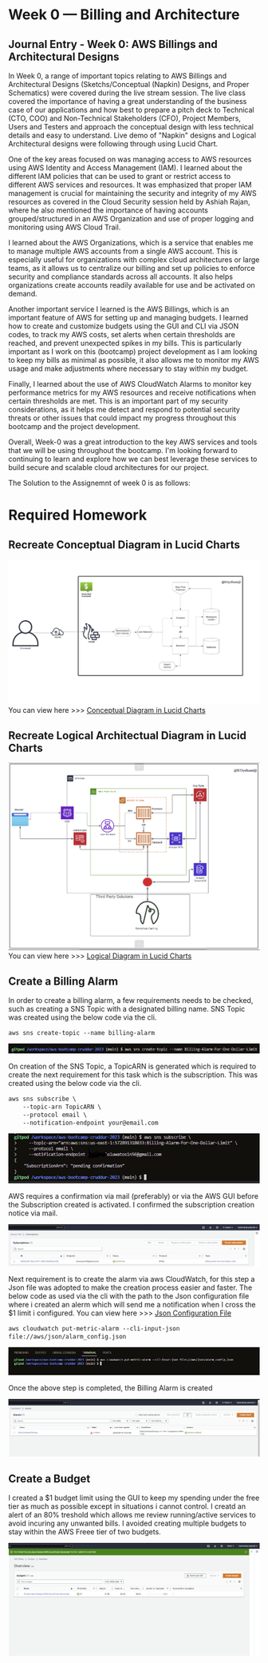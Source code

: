 # Week 0 — Billing and Architecture
## Journal Entry - Week 0: AWS Billings and Architectural Designs

In Week 0, a range of important topics relating to AWS Billings and Architectural Designs (Sketchs/Conceptual (Napkin) Designs, and Proper Schematics) were covered during the live stream session. The live class covered the importance of having a great understanding of the business case of our applications and how best to prepare a pitch deck to Technical (CTO, COO) and Non-Technical Stakeholders (CFO), Project Members, Users and Testers and approach the conceptual design with less technical details and easy to understand. Live demo of "Napkin" designs and Logical Architectural designs were following through using Lucid Chart.

One of the key areas focused on was managing access to AWS resources using AWS Identity and Access Management (IAM). I learned about the different IAM policies that can be used to grant or restrict access to different AWS services and resources. It was emphasized that proper IAM management is crucial for maintaining the security and integrity of my AWS resources as covered in the Cloud Security session held by Ashiah Rajan, where he also mentioned the importance of having accounts grouped/structured in an AWS Organization and use of proper logging and monitoring using AWS Cloud Trail.

I learned about the AWS Organizations, which is a service that enables me to manage multiple AWS accounts from a single AWS account. This is especially useful for organizations with complex cloud architectures or large teams, as it allows us to centralize our billing and set up policies to enforce security and compliance standards across all accounts. It also helps organizations create accounts readily available for use and be activated on demand.

Another important service I learned is the AWS Billings, which is an important feature of AWS for setting up and managing budgets. I learned how to create and customize budgets using the GUI and CLI via JSON codes, to track my AWS costs, set alerts when certain thresholds are reached, and prevent unexpected spikes in my bills. This is particularly important as I work on this (bootcamp) project development as I am looking to keep my bills as minimal as possible, it also allows me to monitor my AWS usage and make adjustments where necessary to stay within my budget.

Finally, I learned about the use of AWS CloudWatch Alarms to monitor key performance metrics for my AWS resources and receive notifications when certain thresholds are met. This is an important part of my security considerations, as it helps me detect and respond to potential security threats or other issues that could impact my progress throughout this bootcamp and the project development.

Overall, Week-0 was a great introduction to the key AWS services and tools that we will be using throughout the bootcamp. I'm looking forward to continuing to learn and explore how we can best leverage these services to build secure and scalable cloud architectures for our project.

The Solution to the Assignemnt of week 0 is as follows:

# Required Homework

## Recreate Conceptual Diagram in Lucid Charts

![Conceptual Diagram in Lucid Charts](assets/Week-0/Lucid%20Conceptual%20sketch.PNG)
You can view here >>> [Conceptual Diagram in Lucid Charts](https://lucid.app/lucidchart/455fe163-12c5-4d1a-aa2f-50814ada8bbc/edit?viewport_loc=-1156%2C-710%2C3288%2C1674%2C0_0&invitationId=inv_bbc21a1a-a061-43ac-a224-a9b128c733dd)

## Recreate Logical Architectual Diagram in Lucid Charts

![Logical Diagram in Lucid Charts](assets/Week-0/Lucid%20Logical%20Diagram.PNG)
You can view here >>> [Logical Diagram in Lucid Charts](https://lucid.app/lucidchart/8f2f06b6-1e26-4b83-ae98-ef7d4fcd81f6/edit?view_items=8zPxB~y6JEtN&invitationId=inv_df154176-32fb-453c-a1b1-7b7341f868e4)

## Create a Billing Alarm
In order to create a billing alarm, a few requirements needs to be checked, such as creating a SNS Topic with a designated billing name. SNS Topic was created using the below code via the cli.
```
aws sns create-topic --name billing-alarm
```
![SNS Topic](assets/Week-0/SNS%20Topic.PNG)

On creation of the SNS Topic, a TopicARN is generated which is required to create the next requirement for this task which is the subscription. This was created using the below code via the cli.
```
aws sns subscribe \
    --topic-arn TopicARN \
    --protocol email \
    --notification-endpoint your@email.com
```
![SNS Subscription](assets/Week-0/Billing%20Alarm.PNG)

AWS requires a confirmation via mail (preferably) or via the AWS GUI before the Subscription created is activated. I confirmed the subscription creation notice via mail.

![AWS SNS](assets/Week-0/AWS%20SNS.PNG)

Next requirement is to create the alarm via aws CloudWatch, for this step a Json file was adopted to make the creation process easier and faster. The below code as used via the cli with the path to the Json configuration file where i created an alerm which will send me a notification when I cross the $1 limit i configured.
You can view here >>> [Json Configuration File](https://github.com/EOyebamiji/aws-bootcamp-cruddur-2023/blob/main/aws/json/alarm_config.json)
```
aws cloudwatch put-metric-alarm --cli-input-json file://aws/json/alarm_config.json
```
![CLI COnfig for CloudWatch](assets/Week-0/CloudWatch.PNG)

Once the above step is completed, the Billing Alarm is created

![Billing Alarm](assets/Week-0/CloudWatch%20Overview.PNG)

## Create a Budget
I created a $1 budget limit using the GUI to keep my spending under the free tier as much as possible except in situations i cannot control. I creatd an alert of an 80% treshold which allows me review running/active services to avoid incuring any unwanted bills. I avoided creating multiple budgets to stay within the AWS Freee tier of two budgets.

![Budget](assets/Week-0/Budget-Alarm.PNG)

